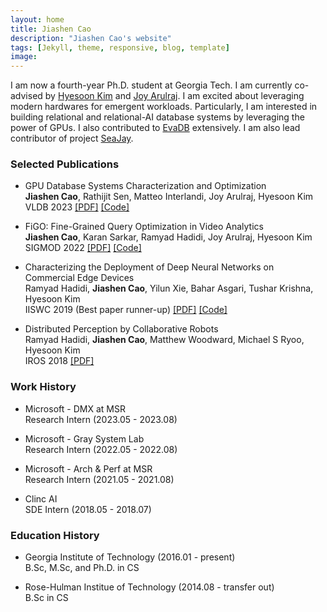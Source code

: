 ```yaml
---
layout: home
title: Jiashen Cao
description: "Jiashen Cao's website"
tags: [Jekyll, theme, responsive, blog, template]
image: 
---
```

I am now a fourth-year Ph.D. student at Georgia Tech. I am currently co-advised by [Hyesoon Kim](https://www.cc.gatech.edu/~hyesoon/)
and [Joy Arulraj](https://www.cc.gatech.edu/~jarulraj/). I am excited about leveraging modern hardwares for emergent workloads. Particularly, I am interested in building relational and relational-AI database systems by leveraging the power of GPUs. I also contributed to [EvaDB](https://github.com/georgia-tech-db/evadb) extensively. I am also lead contributor of project [SeaJay]({{site.url}}/seajay/).

### Selected Publications

* GPU Database Systems Characterization and Optimization  
  **Jiashen Cao**, Rathijit Sen, Matteo Interlandi, Joy Arulraj, Hyesoon Kim  
  VLDB 2023 [[PDF]](https://www.vldb.org/pvldb/volumes/17/paper/GPU%20Database%20Systems%20Characterization%20and%20Optimization) [[Code]](https://github.com/jiashenC/gpudb-char-and-opt)  

* FiGO: Fine-Grained Query Optimization in Video Analytics  
  **Jiashen Cao**, Karan Sarkar, Ramyad Hadidi, Joy Arulraj, Hyesoon Kim  
  SIGMOD 2022 [[PDF]](https://dl.acm.org/doi/abs/10.1145/3514221.3517857) [[Code]](https://github.com/jiashenC/FiGO)  

* Characterizing the Deployment of Deep Neural Networks on Commercial Edge Devices  
  Ramyad Hadidi, **Jiashen Cao**, Yilun Xie, Bahar Asgari, Tushar Krishna, Hyesoon Kim  
  IISWC 2019 (Best paper runner-up) [[PDF]](https://ieeexplore.ieee.org/abstract/document/9041955) [[Code]](https://github.com/gthparch/edgeBench)  

* Distributed Perception by Collaborative Robots  
  Ramyad Hadidi, **Jiashen Cao**, Matthew Woodward, Michael S Ryoo, Hyesoon Kim  
  IROS 2018 [[PDF]](https://ieeexplore.ieee.org/abstract/document/8411096)  

### Work History

* Microsoft - DMX at MSR     
  Research Intern (2023.05 - 2023.08)  

* Microsoft - Gray System Lab  
  Research Intern (2022.05 - 2022.08)  

* Microsoft - Arch & Perf at MSR  
  Research Intern (2021.05 - 2021.08)  

* Clinc AI  
  SDE Intern (2018.05 - 2018.07)  

### Education History

* Georgia Institute of Technology (2016.01 - present)  
  B.Sc, M.Sc, and Ph.D. in CS  

* Rose-Hulman Institue of Technology (2014.08 - transfer out)  
  B.Sc in CS  